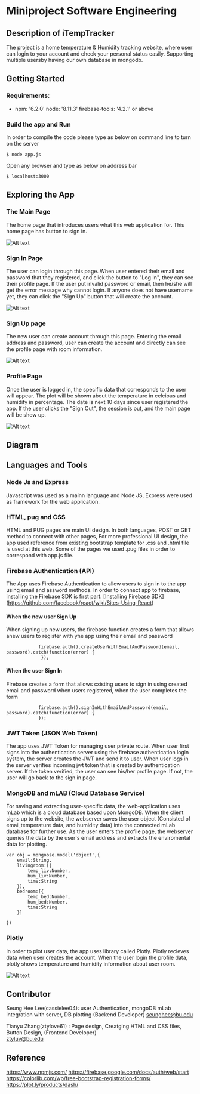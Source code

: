 # Miniproject Software Engineering

Description of iTempTracker 
--------------------------
The project is a home temperature & Humidity tracking website,
where user can login to your account and check your personal status easily.
Supporting multiple usersby having our own database in mongodb.      

Getting Started
-----------------
### Requirements: ###
 * npm: '6.2.0' node: '8.11.3' firebase-tools: '4.2.1' or above

### Build the app and Run

In order to compile the code please type as below on command line to turn on the server

    $ node app.js

Open any browser and type as below on address bar 
     
    $ localhost:3000 
    
Exploring the App
------------------
### The Main Page 
The home page that introduces users what this web application for.
This home page has button to sign in.

![Alt text](/files/img/homepage.png?raw=true "home")



### Sign In Page
The user can login through this page. When user entered their email and password that they registered, and click 
the button to "Log In", they can see their profile page. If the user put invalid password or email, then he/she will get the error message why cannot login. If anyone does not have username yet, they can click the "Sign Up"
button that will create the account.

![Alt text](/files/img/signin.png?raw=true "signin")


### Sign Up page
The new user can create account through this page. Entering the email address and password, user can create the account and directly can see the profile page with room information.  

![Alt text](/files/img/signup.png?raw=true "signin")


### Profile Page
Once the user is logged in, the specific data that corresponds to the user will appear. The plot will be shown about the temperature in celcious and humidity in percentage. The date is next 10 days since user registered the app. If the user clicks the "Sign Out", the session is out, and the main page will be show up.

![Alt text](/files/img/profile.png?raw=true "signin")


Diagram
---------



     
Languages and Tools 
-------------------

### Node Js and Express
Javascript was used as a mainn language and Node JS, Express were used as framework for the web application.


### HTML, pug and CSS

HTML and PUG pages are main UI design. In both languages, POST or GET method to connect with other pages,
For more professional UI design, the app used reference from existing bootstrap template for .css and .html file is used at this web. Some of the pages we used .pug files in order to correspond with app.js file. 

### Firebase Authentication (API) 
The App uses Firebase Authentication to allow users to sign in to the app using email and assword methods. 
In order to connect app to firebase, installing the Firebase SDK is first part. [Installing Firebase SDK]
(https://github.com/facebook/react/wiki/Sites-Using-React)

#### When the new user Sign Up
When signing up new users, the firebase function creates a form that allows anew users to register with yhe app using their email and password
            
                firebase.auth().createUserWithEmailAndPassword(email, password).catch(function(error) {
                 });
             
#### When the user Sign In
Firebase creates a form that allows cxisting users to sign in using created email and password when users registered, when the user completes the form
        
                firebase.auth().signInWithEmailAndPassword(email, password).catch(function(error) {
                });

### JWT Token (JSON Web Token) 
The app uses JWT Token for managing user private route. When user first signs into the authentication server using the firebase authentication login system, the server creates the JWT and send it to user. When user logs in the server verifies incoming jwt token that is created by authentication server. If the token verified, the user can see his/her profile page. 
If not, the user will go back to the sign in page.

### MongoDB and mLAB (Cloud Database Service)
For saving and extracting user-specific data, the web-application uses mLab which is a cloud database based upon MongoDB.
When the client signs up to the website, the webserver saves the user object (Consisted of email,temperature data, and  humidity data) into the connected mLab database for further use. As the user enters the profile page, the webserver queries the data by the user's email address and extracts the enviromental data for plotting.

    var obj = mongoose.model('object',{
        email:String,
        livingroom:[{
            temp_liv:Number,
            hum_liv:Number,
            time:String
        }],
        bedroom:[{
            temp_bed:Number,
            hum_bed:Number,
            time:String
        }]

    })



### Plotly
In order to plot user data, the app uses library called Plotly. 
Plotly recieves data when user creates the account. When the user login the profile data, plotly shows temperature and humidity information about user room.

![Alt text](/files/img/signup.png?raw=true "datas.png")



Contributor
------------
Seung Hee Lee(cassielee04): user Authentication, mongoDB mLab integration with server, DB plotting (Backend Developer)
seunghee@bu.edu 

Tianyu Zhang(ztylove61) : Page design, Creatging HTML and CSS files, Button Design, (Frontend Developer)             
ztyluv@bu.edu     

Reference
-------------
https://www.npmjs.com/
https://firebase.google.com/docs/auth/web/start
https://colorlib.com/wp/free-bootstrap-registration-forms/
https://plot.ly/products/dash/




